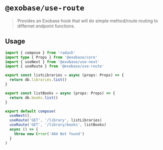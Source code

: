 # `@exobase/use-route`

> Provides an Exobase hook that will do simple method/route routing to differnet endpoint functions.

## Usage

```ts
import { compose } from 'radash'
import type { Props } from '@exobase/core'
import { useNext } from '@exobase/use-next'
import { useRoute } from '@exobase/use-route'

export const listLibraries = async (props: Props) => {
  return db.libraries.list()
}

export const listBooks = async (props: Props) => {
  return db.books.list()
}

export default compose(
  useNext(),
  useRoute('GET', '/library', listLibraries)
  useRoute('GET', '/library/books', listBooks)
  async () => {
    throw new Error('404 Not found')
  }
)
```
